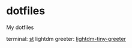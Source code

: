 # dotfiles
My dotfiles

terminal: [st](https://github.com/siduck/st)
lightdm greeter: [lightdm-tiny-greeter](https://github.com/abbadanor/lightdm-tiny-greeter)
